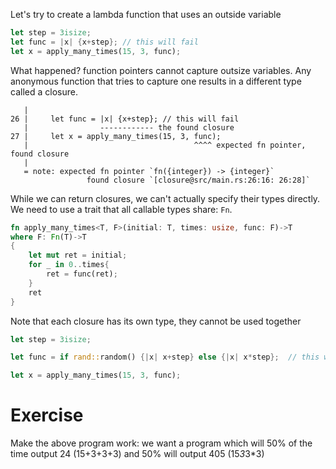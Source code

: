 Let's try to create a lambda function that uses an outside variable

```rust
let step = 3isize;
let func = |x| {x+step}; // this will fail
let x = apply_many_times(15, 3, func);
```

What happened? function pointers cannot capture outsize variables. Any anonymous function that tries to capture one results in a different type called a closure.

```
   |
26 |     let func = |x| {x+step}; // this will fail
   |                ------------ the found closure
27 |     let x = apply_many_times(15, 3, func);
   |                                     ^^^^ expected fn pointer, found closure
   |
   = note: expected fn pointer `fn({integer}) -> {integer}`
                 found closure `[closure@src/main.rs:26:16: 26:28]`
```

While we can return closures, we can't actually specify their types directly. We need to use a trait that all callable types share: `Fn`.

```rust
fn apply_many_times<T, F>(initial: T, times: usize, func: F)->T
where F: Fn(T)->T
{
    let mut ret = initial;
    for _ in 0..times{
        ret = func(ret);
    }
    ret
}
```

Note that each closure has its own type, they cannot be used together

```rust
let step = 3isize;

let func = if rand::random() {|x| x+step} else {|x| x*step};  // this will fail

let x = apply_many_times(15, 3, func);
```

# Exercise
Make the above program work: we want a program which will 50% of the time output 24 (15+3+3+3) and 50% will output 405 (15*3*3*3)
